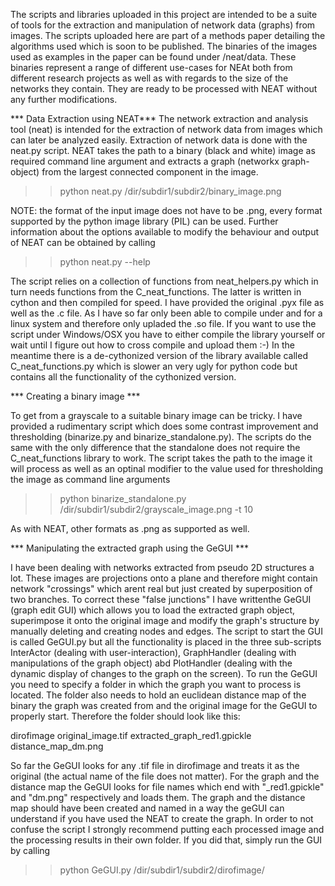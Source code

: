 The scripts and libraries uploaded in this project are intended to be a suite of tools for the extraction and manipulation of network data (graphs) from images. The scripts uploaded here are part of a methods paper detailing the algorithms used which is soon to be published.
The binaries of the images used as examples in the paper can be found under /neat/data. These binaries represent a range of different use-cases for NEAt both from different research projects as well as with regards to the size of the networks they contain. They are ready to be processed with NEAT without any further modifications.

*** Data Extraction using NEAT***
The network extraction and analysis tool (neat) is intended for the extraction of network data from images which can later be analyzed easily.
Extraction of network data is done with the neat.py script. NEAT takes the path to a binary (black and white) image as required command line argument and extracts a graph (networkx graph-object) from the largest connected component in the image. 

>> python neat.py /dir/subdir1/subdir2/binary_image.png

NOTE: the format of the input image does not have to be .png, every format supported by the python image library (PIL) can be used.
Further information about the options available to modify the behaviour and output of NEAT can be obtained by calling

>> python neat.py --help

The script relies on a collection of functions from neat_helpers.py which in turn needs functions from the C_neat_functions. The latter is written in cython and then compiled for speed. I have provided the original .pyx file as well as the .c file. As I have so far only been able to compile under and for a linux system and therefore only upladed the .so file. If you want to use the script under Windows/OSX you have to either compile the library yourself or wait until I figure out how to cross compile and upload them :-) In the meantime there is a de-cythonized version of the library available called C_neat_functions.py which is slower an very ugly for python code but contains all the functionality of the cythonized version.



*** Creating a binary image ***

To get from a grayscale to a suitable binary image can be tricky. I have provided a rudimentary script which does some contrast improvement and thresholding (binarize.py and binarize_standalone.py). The scripts do the same with the only difference that the standalone does not require the C_neat_functions library to work.
The script takes the path to the image it will process as well as an optinal modifier to the value used for thresholding the image as command line arguments

>> python binarize_standalone.py /dir/subdir1/subdir2/grayscale_image.png -t 10

As with NEAT, other formats as .png as supported as well.



*** Manipulating the extracted graph using the GeGUI ***

I have been dealing with networks extracted from pseudo 2D structures a lot. These images are projections onto a plane and therefore might contain network "crossings" which arent real but just created by superposition of two branches.
To correct these "false junctions" I have writtenthe GeGUI (graph edit GUI) which allows you to load the extracted graph object, superimpose it onto the original image and modify the graph's structure by manually deleting and creating nodes and edges.
The script to start the GUI is called GeGUI.py but all the functionality is placed in the three sub-scripts InterActor (dealing with user-interaction), GraphHandler (dealing with manipulations of the graph object) abd PlotHandler (dealing with the dynamic display of changes to the graph on the screen). To run the GeGUI you need to specify a folder in which the graph you want to process is located. The folder also needs to hold an euclidean distance map of the binary the graph was created from and the original image for the GeGUI to properly start. Therefore the folder should look like this:

dirofimage
	original_image.tif
	extracted_graph_red1.gpickle
	distance_map_dm.png

So far the GeGUI looks for any .tif file in dirofimage and treats it as the original (the actual name of the file does not matter). For the graph and the distance map the GeGUI looks for file names which end with "_red1.gpickle" and "dm.png" respectively and loads them.
The graph and the distance map should have been created and named in a way the geGUI can understand if you have used the NEAT to create the graph. In order to not confuse the script I strongly recommend putting each processed image and the processing results in their own folder. If you did that, simply run the GUI by calling

>> python GeGUI.py /dir/subdir1/subdir2/dirofimage/  

